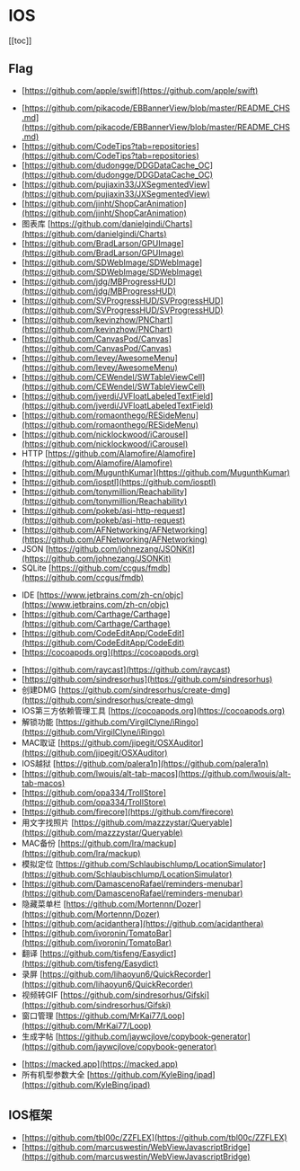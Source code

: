 # IOS

[[toc]]


## Flag

+ [https://github.com/apple/swift](https://github.com/apple/swift)


* [https://github.com/pikacode/EBBannerView/blob/master/README_CHS.md](https://github.com/pikacode/EBBannerView/blob/master/README_CHS.md)
* [https://github.com/CodeTips?tab=repositories](https://github.com/CodeTips?tab=repositories)
* [https://github.com/dudongge/DDGDataCache_OC](https://github.com/dudongge/DDGDataCache_OC)
* [https://github.com/pujiaxin33/JXSegmentedView](https://github.com/pujiaxin33/JXSegmentedView)
* [https://github.com/jinht/ShopCarAnimation](https://github.com/jinht/ShopCarAnimation)
* 图表库 [https://github.com/danielgindi/Charts](https://github.com/danielgindi/Charts)
* [https://github.com/BradLarson/GPUImage](https://github.com/BradLarson/GPUImage)
* [https://github.com/SDWebImage/SDWebImage](https://github.com/SDWebImage/SDWebImage)
* [https://github.com/jdg/MBProgressHUD](https://github.com/jdg/MBProgressHUD)
* [https://github.com/SVProgressHUD/SVProgressHUD](https://github.com/SVProgressHUD/SVProgressHUD)
* [https://github.com/kevinzhow/PNChart](https://github.com/kevinzhow/PNChart)
* [https://github.com/CanvasPod/Canvas](https://github.com/CanvasPod/Canvas)
* [https://github.com/levey/AwesomeMenu](https://github.com/levey/AwesomeMenu)
* [https://github.com/CEWendel/SWTableViewCell](https://github.com/CEWendel/SWTableViewCell)
* [https://github.com/jverdi/JVFloatLabeledTextField](https://github.com/jverdi/JVFloatLabeledTextField)
* [https://github.com/romaonthego/RESideMenu](https://github.com/romaonthego/RESideMenu)
* [https://github.com/nicklockwood/iCarousel](https://github.com/nicklockwood/iCarousel)
* HTTP [https://github.com/Alamofire/Alamofire](https://github.com/Alamofire/Alamofire)
* [https://github.com/MugunthKumar](https://github.com/MugunthKumar)
* [https://github.com/iosptl](https://github.com/iosptl)
* [https://github.com/tonymillion/Reachability](https://github.com/tonymillion/Reachability)
* [https://github.com/pokeb/asi-http-request](https://github.com/pokeb/asi-http-request)
* [https://github.com/AFNetworking/AFNetworking](https://github.com/AFNetworking/AFNetworking)
* JSON [https://github.com/johnezang/JSONKit](https://github.com/johnezang/JSONKit)
* SQLite [https://github.com/ccgus/fmdb](https://github.com/ccgus/fmdb)


+ IDE [https://www.jetbrains.com/zh-cn/objc](https://www.jetbrains.com/zh-cn/objc)
+ [https://github.com/Carthage/Carthage](https://github.com/Carthage/Carthage)
+ [https://github.com/CodeEditApp/CodeEdit](https://github.com/CodeEditApp/CodeEdit)
+ [https://cocoapods.org](https://cocoapods.org)



- [https://github.com/raycast](https://github.com/raycast)
- [https://github.com/sindresorhus](https://github.com/sindresorhus)
- 创建DMG [https://github.com/sindresorhus/create-dmg](https://github.com/sindresorhus/create-dmg)
- IOS第三方依赖管理工具 [https://cocoapods.org](https://cocoapods.org)
- 解锁功能 [https://github.com/VirgilClyne/iRingo](https://github.com/VirgilClyne/iRingo)
- MAC取证 [https://github.com/jipegit/OSXAuditor](https://github.com/jipegit/OSXAuditor)
- IOS越狱 [https://github.com/palera1n](https://github.com/palera1n)
- [https://github.com/lwouis/alt-tab-macos](https://github.com/lwouis/alt-tab-macos)
- [https://github.com/opa334/TrollStore](https://github.com/opa334/TrollStore)
- [https://github.com/firecore](https://github.com/firecore)
- 用文字找照片 [https://github.com/mazzzystar/Queryable](https://github.com/mazzzystar/Queryable)
- MAC备份 [https://github.com/lra/mackup](https://github.com/lra/mackup)
- 模拟定位 [https://github.com/Schlaubischlump/LocationSimulator](https://github.com/Schlaubischlump/LocationSimulator)
- [https://github.com/DamascenoRafael/reminders-menubar](https://github.com/DamascenoRafael/reminders-menubar)
- 隐藏菜单栏 [https://github.com/Mortennn/Dozer](https://github.com/Mortennn/Dozer)
- [https://github.com/acidanthera](https://github.com/acidanthera)
- [https://github.com/ivoronin/TomatoBar](https://github.com/ivoronin/TomatoBar)
- 翻译 [https://github.com/tisfeng/Easydict](https://github.com/tisfeng/Easydict)
- 录屏 [https://github.com/lihaoyun6/QuickRecorder](https://github.com/lihaoyun6/QuickRecorder)
- 视频转GIF [https://github.com/sindresorhus/Gifski](https://github.com/sindresorhus/Gifski)
- 窗口管理 [https://github.com/MrKai77/Loop](https://github.com/MrKai77/Loop)
- 生成字帖 [https://github.com/jaywcjlove/copybook-generator](https://github.com/jaywcjlove/copybook-generator)


* [https://macked.app](https://macked.app)
* 所有机型参数大全 [https://github.com/KyleBing/ipad](https://github.com/KyleBing/ipad)


## IOS框架

* [https://github.com/tbl00c/ZZFLEX](https://github.com/tbl00c/ZZFLEX)
* [https://github.com/marcuswestin/WebViewJavascriptBridge](https://github.com/marcuswestin/WebViewJavascriptBridge)

